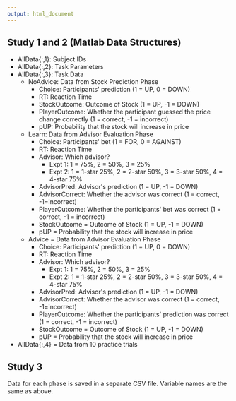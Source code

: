 ```yaml
---
output: html_document
---
```

## Study 1 and 2 (Matlab Data Structures)
* AllData{:,1}: Subject IDs  
* AllData{:,2}: Task Parameters
* AllData{:,3}: Task Data  
    * NoAdvice: Data from Stock Prediction Phase
        * Choice: Participants' prediction (1 = UP, 0 = DOWN)
        * RT: Reaction Time
        * StockOutcome: Outcome of Stock (1 = UP, -1 = DOWN)
        * PlayerOutcome: Whether the participant guessed the price change correctly (1 = correct, -1 = incorrect)
        * pUP: Probability that the stock will increase in price
    * Learn: Data from Advisor Evaluation Phase  
        * Choice: Participants' bet (1 = FOR, 0 = AGAINST)  
        * RT: Reaction Time 
        * Advisor: Which advisor?
            * Expt 1: 1 = 75%, 2 = 50%, 3 = 25%
            * Expt 2: 1 = 1-star 25%, 2 = 2-star 50%, 3 = 3-star 50%, 4 = 4-star 75%  
        * AdvisorPred: Advisor's prediction (1 = UP, -1 = DOWN)
        * AdvisorCorrect: Whether the advisor was correct (1 = correct, -1=incorrect)
        * PlayerOutcome: Whether the participants' bet was correct (1 = correct, -1 = incorrect)
        * StockOutcome = Outcome of Stock (1 = UP, -1 = DOWN)
        * pUP = Probability that the stock will increase in price  
    * Advice = Data from Advisor Evaluation Phase  
        * Choice: Participants' prediction (1 = UP, 0 = DOWN)  
        * RT: Reaction Time 
        * Advisor: Which advisor?
            * Expt 1: 1 = 75%, 2 = 50%, 3 = 25%
            * Expt 2: 1 = 1-star 25%, 2 = 2-star 50%, 3 = 3-star 50%, 4 = 4-star 75%  
        * AdvisorPred: Advisor's prediction (1 = UP, -1 = DOWN)
        * AdvisorCorrect: Whether the advisor was correct (1 = correct, -1=incorrect)
        * PlayerOutcome: Whether the participants' prediction was correct (1 = correct, -1 = incorrect)
        * StockOutcome = Outcome of Stock (1 = UP, -1 = DOWN)
        * pUP = Probability that the stock will increase in price  
* AllData{:,4} = Data from 10 practice trials  

## Study 3
Data for each phase is saved in a separate CSV file. Variable names are the same as above.  
